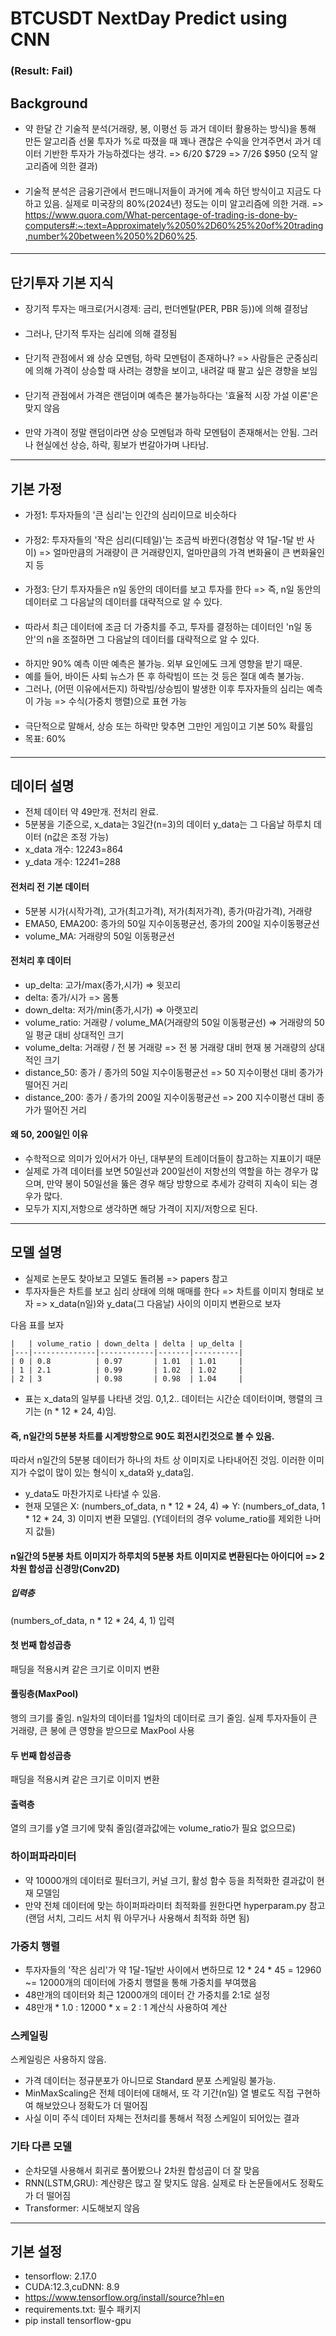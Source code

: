 # BTCUSDT NextDay Predict using CNN

### (Result: Fail)

## Background

- 약 한달 간 기술적 분석(거래량, 봉, 이평선 등 과거 데이터 활용하는 방식)을 통해 만든 알고리즘 선물 투자가 %로 따졌을 때 꽤나 괜찮은 수익을 안겨주면서 과거 데이터 기반한 투자가 가능하겠다는 생각.
  => 6/20 $729 => 7/26 $950 (오직 알고리즘에 의한 결과)

####

- 기술적 분석은 금융기관에서 펀드매니저들이 과거에 계속 하던 방식이고 지금도 다 하고 있음. 실제로 미국장의 80%(2024년) 정도는 이미 알고리즘에 의한 거래.
  => https://www.quora.com/What-percentage-of-trading-is-done-by-computers#:~:text=Approximately%2050%2D60%25%20of%20trading,number%20between%2050%2D60%25.

####

--------

## 단기투자 기본 지식

- 장기적 투자는 매크로(거시경제: 금리, 펀더멘탈(PER, PBR 등))에 의해 결정남

####

- 그러나, 단기적 투자는 심리에 의해 결정됨

####

- 단기적 관점에서 왜 상승 모멘텀, 하락 모멘텀이 존재하나? => 사람들은 군중심리에 의해 가격이 상승할 때 사려는 경향을 보이고, 내려갈 때 팔고 싶은 경향을 보임

####

- 단기적 관점에서 가격은 랜덤이며 예측은 불가능하다는 '효율적 시장 가설 이론'은 맞지 않음

####

- 만약 가격이 정말 랜덤이라면 상승 모멘텀과 하락 모멘텀이 존재해서는 안됨. 그러나 현실에선 상승, 하락, 횡보가 번갈아가며 나타남.

--------

## 기본 가정

- 가정1: 투자자들의 '큰 심리'는 인간의 심리이므로 비슷하다

####

- 가정2: 투자자들의 '작은 심리(디테일)'는 조금씩 바뀐다(경험상 약 1달-1달 반 사이)
  => 얼마만큼의 거래량이 큰 거래량인지, 얼마만큼의 가격 변화율이 큰 변화율인지 등

####

- 가정3: 단기 투자자들은 n일 동안의 데이터를 보고 투자를 한다
  => 즉, n일 동안의 데이터로 그 다음날의 데이터를 대략적으로 알 수 있다.

####

- 따라서 최근 데이터에 조금 더 가중치를 주고, 투자를 결정하는 데이터인 'n일 동안'의 n을 조절하면 그 다음날의 데이터를 대략적으로 알 수 있다.

####

- 하지만 90% 예측 이딴 예측은 불가능. 외부 요인에도 크게 영향을 받기 때문.
- 예를 들어, 바이든 사퇴 뉴스가 뜬 후 하락빔이 뜨는 것 등은 절대 예측 불가능.
- 그러나, (어떤 이유에서든지) 하락빔/상승빔이 발생한 이후 투자자들의 심리는 예측이 가능 => 수식(가중치 행렬)으로 표현 가능

####

- 극단적으로 말해서, 상승 또는 하락만 맞추면 그만인 게임이고 기본 50% 확률임
- 목표: 60%

####

--------

## 데이터 설명

- 전체 데이터 약 49만개. 전처리 완료.
- 5분봉을 기준으로, x_data는 3일간(n=3)의 데이터 y_data는 그 다음날 하루치 데이터 (n값은 조정 가능)
- x_data 개수: 12*24*3=864
- y_data 개수: 12*24*1=288

#### 전처리 전 기본 데이터

- 5분봉 시가(시작가격), 고가(최고가격), 저가(최저가격), 종가(마감가격), 거래량
- EMA50, EMA200: 종가의 50일 지수이동평균선, 종가의 200일 지수이동평균선
- volume_MA: 거래량의 50일 이동평균선

#### 전처리 후 데이터

- up_delta: 고가/max(종가,시가) => 윗꼬리
- delta: 종가/시가 => 몸통
- down_delta: 저가/min(종가,시가) => 아랫꼬리
- volume_ratio: 거래량 / volume_MA(거래량의 50일 이동평균선) => 거래량의 50일 평균 대비 상대적인 크기
- volume_delta: 거래량 / 전 봉 거래량 => 전 봉 거래량 대비 현재 봉 거래량의 상대적인 크기
- distance_50: 종가 / 종가의 50일 지수이동평균선 => 50 지수이평선 대비 종가가 떨어진 거리
- distance_200: 종가 / 종가의 200일 지수이동평균선 => 200 지수이평선 대비 종가가 떨어진 거리

#### 왜 50, 200일인 이유

- 수학적으로 의미가 있어서가 아닌, 대부분의 트레이더들이 참고하는 지표이기 때문
- 실제로 가격 데이터를 보면 50일선과 200일선이 저항선의 역할을 하는 경우가 많으며,
  만약 봉이 50일선을 뚫은 경우 해당 방향으로 추세가 강력히 지속이 되는 경우가 많다.
- 모두가 지지,저항으로 생각하면 해당 가격이 지지/저항으로 된다.

--------

## 모델 설명

- 실제로 논문도 찾아보고 모델도 돌려봄 => papers 참고
- 투자자들은 차트를 보고 심리 상태에 의해 매매를 한다 => 차트를 이미지 형태로 보자
  => x_data(n일)와 y_data(그 다음날) 사이의 이미지 변환으로 보자

다음 표를 보자

    |   | volume_ratio | down_delta | delta | up_delta |
    |---|--------------|------------|-------|----------|
    | 0 | 0.8          | 0.97       | 1.01  | 1.01     |
    | 1 | 2.1          | 0.99       | 1.02  | 1.02     |
    | 2 | 3            | 0.98       | 0.98  | 1.04     |

- 표는 x_data의 일부를 나타낸 것임. 0,1,2.. 데이터는 시간순 데이터이며, 행렬의 크기는 (n * 12 * 24, 4)임.

#### 즉, n일간의 5분봉 차트를 시계방향으로 90도 회전시킨것으로 볼 수 있음.

따라서 n일간의 5분봉 데이터가 하나의 차트 상 이미지로 나타내어진 것임.
이러한 이미지가 수없이 많이 있는 형식이 x_data와 y_data임.

- y_data도 마찬가지로 나타낼 수 있음.
- 현재 모델은 X: (numbers_of_data, n * 12 * 24, 4) => Y: (numbers_of_data, 1 * 12 * 24, 3)
  이미지 변환 모델임. (Y데이터의 경우 volume_ratio를 제외한 나머지 값들)

#### n일간의 5분봉 차트 이미지가 하루치의 5분봉 차트 이미지로 변환된다는 아이디어 => 2차원 합성곱 신경망(Conv2D)

##### 입력층

(numbers_of_data, n * 12 * 24, 4, 1) 입력

#### 첫 번째 합성곱층

패딩을 적용시켜 같은 크기로 이미지 변환

#### 풀링층(MaxPool)

행의 크기를 줄임. n일차의 데이터를 1일차의 데이터로 크기 줄임.
실제 투자자들이 큰 거래량, 큰 봉에 큰 영향을 받으므로 MaxPool 사용

#### 두 번째 합성곱층

패딩을 적용시켜 같은 크기로 이미지 변환

#### 출력층

열의 크기를 y열 크기에 맞춰 줄임(결과값에는 volume_ratio가 필요 없으므로)

### 하이퍼파라미터

- 약 10000개의 데이터로 필터크기, 커널 크기, 활성 함수 등을 최적화한 결과값이 현재 모델임
- 만약 전체 데이터에 맞는 하이퍼파라미터 최적화를 원한다면 hyperparam.py 참고(랜덤 서치, 그리드 서치 뭐 아무거나 사용해서 최적화 하면 됨)

### 가중치 행렬

- 투자자들의 '작은 심리'가 약 1달-1달반 사이에서 변하므로 12 * 24 * 45 = 12960 ~= 12000개의
  데이터에 가중치 행렬을 통해 가중치를 부여했음
- 48만개의 데이터와 최근 12000개의 데이터 간 가중치를 2:1로 설정
- 48만개 * 1.0 : 12000 * x = 2 : 1 계산식 사용하여 계산

### 스케일링

스케일링은 사용하지 않음.

- 가격 데이터는 정규분포가 아니므로 Standard 분포 스케일링 불가능.
- MinMaxScaling은 전체 데이터에 대해서, 또 각 기간(n일) 열 별로도 직접 구현하여 해보았으나 정확도가 더 떨어짐
- 사실 이미 주식 데이터 자체는 전처리를 통해서 적정 스케일이 되어있는 결과

### 기타 다른 모델

- 순차모델 사용해서 회귀로 풀어봤으나 2차원 합성곱이 더 잘 맞음
- RNN(LSTM,GRU): 계산량은 많고 잘 맞지도 않음. 실제로 타 논문들에서도 정확도가 더 떨어짐
- Transformer: 시도해보지 않음

-------

## 기본 설정

- tensorflow: 2.17.0
- CUDA:12.3,cuDNN: 8.9
- https://www.tensorflow.org/install/source?hl=en
- requirements.txt: 필수 패키지
- pip install tensorflow-gpu
